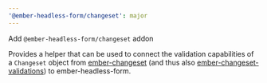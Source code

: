 ```yaml
---
'@ember-headless-form/changeset': major
---
```


Add `@ember-headless-form/changeset` addon

Provides a helper that can be used to connect the validation capabilities of a `Changeset` object from [ember-changeset](https://github.com/poteto/ember-changeset) (and thus also [ember-changeset-validations](https://github.com/poteto/ember-changeset-validations/)) to ember-headless-form.
